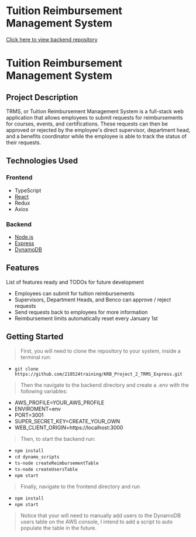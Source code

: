 # Tuition Reimbursement Management System

[Click here to view backend repository](https://github.com/adidde1073/trms_backend)

# Tuition Reimbursement Management System

## Project Description

TRMS, or Tuition Reimbursement Management System is a full-stack web application that allows employees to submit requests for reimbursements for courses, events, and certifications. These requests can then be approved or rejected by the employee's direct supervisor, department head, and a benefits coordinator while the employee is able to track the status of their requests.

## Technologies Used

### Frontend

* TypeScript
* [React](https://reactjs.org/)
* Redux
* Axios

### Backend

* [Node.js](https://nodejs.org/en/)
* [Express](https://expressjs.com/)
* [DynamoDB](https://aws.amazon.com/dynamodb/)

## Features

List of features ready and TODOs for future development
* Employees can submit for tuition reimbursements
* Supervisors, Department Heads, and Benco can approve / reject requests
* Send requests back to employees for more information
* Reimbursement limits automatically reset every January 1st

## Getting Started
   
> First, you will need to clone the repository to your system, inside a terminal run:
- `git clone https://github.com/210524training/KRB_Project_2_TRMS_Express.git`
> Then the navigate to the backend directory and create a .env with the following variables:
- AWS_PROFILE=YOUR_AWS_PROFILE
- ENVIROMENT=env
- PORT=3001
- SUPER_SECRET_KEY=CREATE_YOUR_OWN
- WEB_CLIENT_ORIGIN=https://localhost:3000
> Then, to start the backend run:
- `npm install`
- `cd dynamo_scripts`
- `ts-node createReimbursementTable`
- `ts-node createUsersTable`
- `npm start`
> Finally, navigate to the frontend directory and run
- `npm install`
- `npm start`
> Notice that your will need to manually add users to the DynamoDB users table on the AWS console, I intend to add a script to auto populate the table in the future.
